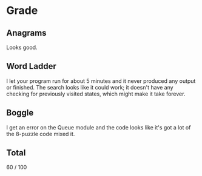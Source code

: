 # Grade

## Anagrams

Looks good.


## Word Ladder

I let your program run for about 5 minutes and it never produced any output or finished. The search looks like it could work; it doesn't
have any checking for previously visited states, which might make it take forever.

## Boggle

I get an error on the Queue module and the code looks like it's got a lot of the 8-puzzle code mixed it.

## Total

60 / 100
